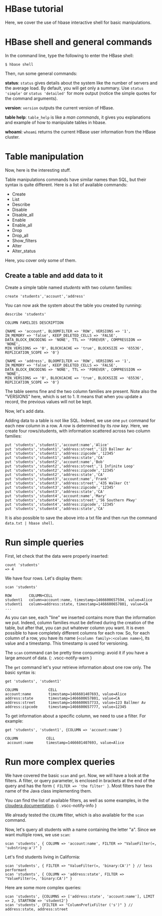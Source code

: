 # HBase tutorial

Here, we cover the use of hbase interactive shell for basic manipulations.

# HBase shell and general commands

In the command line, type the following to enter the HBase shell:

```
$ hbase shell
```

Then, run some general commands:

__status__: `status` gives details about the system like the number of servers and the average load.
By default, you will get only a summary. Use `status 'simple'` or `status 'detailed'` for more output (notice the simple quotes for the command arguments).

__version__: `version` outputs the current version of HBase.

__table help__: `table_help` is like a _man commands_, it gives you explanations and example of
how to manipulate tables in hbase.

__whoami__: `whoami` returns the current HBase user information from the HBase cluster.

# Table manipulation

Now, here is the interesting stuff.

Table manipulations commands have similar names than SQL, but their syntax is quite different. Here is a list of available commands:

- Create
- List
- Describe
- Disable
- Disable_all
- Enable
- Enable_all
- Drop
- Drop_all
- Show_filters
- Alter
- Alter_status

Here, you cover only some of them.

## Create a table and add data to it

Create a simple table named _students_ with two column families:

```
create 'students','account','address'
```

You can now ask the system about the table you created by running:

```
describe 'students'

COLUMN FAMILIES DESCRIPTION   
                                                                          
{NAME => 'account', BLOOMFILTER => 'ROW', VERSIONS => '1',
IN_MEMORY => 'false', KEEP_DELETED_CELLS => 'FALSE',
DATA_BLOCK_ENCODING => 'NONE', TTL => 'FOREVER', COMPRESSION => 'NONE',
MIN_VERSIONS => '0', BLOCKCACHE => 'true', BLOCKSIZE => '65536', REPLICATION_SCOPE => '0'}  

{NAME => 'address', BLOOMFILTER => 'ROW', VERSIONS => '1',
IN_MEMORY => 'false', KEEP_DELETED_CELLS => 'FALSE',
DATA_BLOCK_ENCODING => 'NONE', TTL => 'FOREVER', COMPRESSION => 'NONE',
MIN_VERSIONS => '0', BLOCKCACHE => 'true', BLOCKSIZE => '65536', REPLICATION_SCOPE => '0'}  

```
The table seems fine and the two column families are present. Note also the "VERSIONS" here, which is set to 1. It means that when you update a record, the previous values will not be kept.

Now, let's add data.

Adding data to a table is not like SQL. Indeed, we use one `put` command for each new column in a row. A row is determined by its _row key_. Here, we create four rows/students, with information scattered across two column families:

```
put 'students','student1','account:name','Alice'
put 'students','student1','address:street','123 Ballmer Av'
put 'students','student1','address:zipcode','12345'
put 'students','student1','address:state','CA'
put 'students','student2','account:name','Bob'
put 'students','student2','address:street','1 Infinite Loop'
put 'students','student2','address:zipcode','12345'
put 'students','student2','address:state','CA'
put 'students','student3','account:name','Frank'
put 'students','student3','address:street','435 Walker Ct'
put 'students','student3','address:zipcode','12345'
put 'students','student3','address:state','CA'
put 'students','student4','account:name','Mary'
put 'students','student4','address:street','56 Southern Pkwy'
put 'students','student4','address:zipcode','12345'
put 'students','student4','address:state','CA'
```

It is also possible to save the above into a txt file and then run the command `data.txt | hbase shell`.


# Run simple queries

First, let check that the data were properly inserted:
```
count 'students'
=> 4
```
We have four rows. Let's display them:
```
scan 'students'

ROW        COLUMN+CELL
student1   column=account:name, timestamp=1466600657594, value=Alice
student1   column=address:state, timestamp=1466600657801, value=CA
...  
```

As you can see, each "line" we inserted contains more than the information we put. Indeed, column families must be defined during the creation of the table, but after that, you can put whatever column you want. It is even possible to have completely different columns for each row.
So, for each column of a row, you have its name (`<column family>:<column name>`), its value and a timestamp. This timestamp is used for versioning.

The `scan` command can be pretty time consuming: avoid it if you have a large amount of data.
{: .vscc-notify-warn }

The `get` command let's your retrieve information about one row only. The basic syntax is:

```
get 'students', 'student1'

COLUMN              CELL
account:name        timestamp=1466601407693, value=Alice   
address:state       timestamp=1466600657801, value=CA  
address:street      timestamp=1466600657733, value=123 Ballmer Av  
address:zipcode     timestamp=1466600657777, value=12345  
```

To get information about a specific column, we need to use a filter. For example:

```
get 'students', 'student1', {COLUMN => 'account:name'}

COLUMN             CELL
 account:name      timestamp=1466601407693, value=Alice
```

# Run more complex queries

We have covered the basic `scan` and `get`. Now, we will have a look at the filters. A filter, or query parameter, is enclosed in brackets at the end of the query and has the form `{ FILTER => 'the filter' }`. Most filters have the name of the Java class implementing them.

You can find the list of available filters, as well as some examples, in the [cloudera documentation](http://www.cloudera.com/documentation/enterprise/5-5-x/topics/admin_hbase_filtering.html).
{: .vscc-notify-info }

We already tested the `COLUMN` filter, which is also available for the `scan` command.

Now, let's query all students with a name containing the letter "a". Since we want multiple rows, we use `scan`:

```
scan 'students', { COLUMN => 'account:name', FILTER => "ValueFilter(=, 'substring:a')" }
```

Let's find students living in California:
```
scan 'students', { FILTER => "ValueFilter(=, 'binary:CA')" } // less performant
scan 'students', { COLUMN => 'address:state', FILTER => "ValueFilter(=, 'binary:CA')" }
```

Here are some more complex queries:
```
scan 'students', {COLUMNS => ['address:state', 'account:name'], LIMIT => 2, STARTROW => 'student2'}
scan 'students', {FILTER => "ColumnPrefixFilter ('s')" } // address:state, address:street
```
